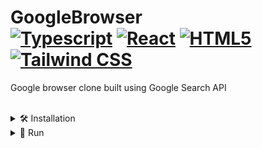 # GoogleBrowser <div> [![Typescript](https://img.shields.io/badge/TypeScript-007ACC?style=for-the-badge&logo=typescript&logoColor=white&style=plastic)](https://www.typescriptlang.org) [![React](https://shields.io/badge/React-black?logo=react&style=for-the-badge%22)](https://reactjs.org/) [![HTML5](https://img.shields.io/badge/HTML5-%23e34f26.svg?logo=html5&logoColor=white&style=flat)](https://html.com) [![Tailwind CSS](https://img.shields.io/badge/-Tailwind-38B2AC?logo=tailwind-css&logoColor=white)](https://tailwindcss.com/) </div>

Google browser clone built using Google Search API


<br>
<details><summary> 🛠️ Installation </summary>
<br>
  
• First make sure u have installed latest versions of [ReactJS, NodeJS](https://www.tutorialspoint.com/reactjs/reactjs_environment_setup.htm)

• Clone this repository

• Install modules in root directory:

```bash
npm install
```

### **Make sure u have installed all modules!**

<br>
</details>



<details><summary> 🚀 Run </summary>
<br>

• root directory:

```bash
npm start
```

</details>  
